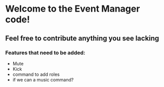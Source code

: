 # Welcome to the Event Manager code!
## Feel free to contribute anything you see lacking



### Features that need to be added:
- Mute
- Kick
- command to add roles
- if we can a music command?